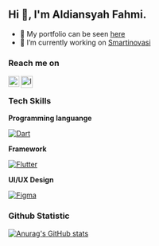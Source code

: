 ## Hi 👋, I'm Aldiansyah Fahmi.

- 🔭 My portfolio can be seen <a href="http://aldiansyahfahmi.github.io/" target="_blank">
  here
  </a>
- 🔭 I’m currently working on [Smartinovasi](https://smartinovasi.com/)

### Reach me on

<a href="https://linkedin.com/in/aldiansyah99">
  <img align="left" alt="LinkedIn" title="LinkedIn" width="22px" src="https://cdn-icons-png.flaticon.com/512/2111/2111499.png" />
</a>
<a href="https://instagram.com/aldiansyahf99">
  <img align="left" alt="Instagram" title="Instagram" width="24px" src="https://cdn-icons-png.flaticon.com/512/2111/2111463.png" />
</a>

</br>

### Tech Skills

**Programming languange**

<p>
  <a href="https://github.com/topics/dart"><img alt="Dart" src="https://img.shields.io/badge/Dart-%230175C2.svg?style=flat&color=045393&logo=Dart&logoColor=white"></a>
</p>

**Framework**

<p>
  <a href="https://github.com/topics/flutter"><img alt="Flutter" src="https://img.shields.io/badge/Flutter-%2302569B.svg?style=flat&logo=Flutter&logoColor=white"></a>
</p>

**UI/UX Design**

<p>
  <a href="https://github.com/topics/figma"><img alt="Figma" src="https://img.shields.io/badge/Figma-%23F24E1E.svg?style=flat&color=09C47C&logo=Figma&logoColor=white"></a>
</p>

### Github Statistic

[![Anurag's GitHub stats](https://github-readme-stats-sigma-five.vercel.app/api?username=aldiansyahfahmi&count_private=true&show_icons=true&include_all_commits=true&theme=tokyonight)](https://github.com/anuraghazra/github-readme-stats)
